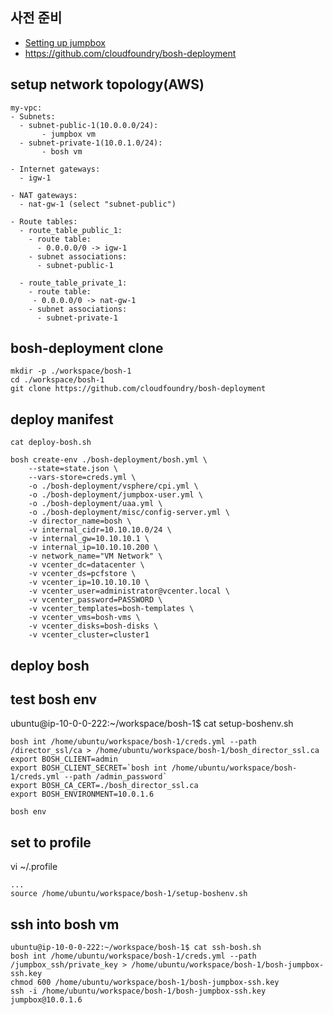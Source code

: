 ## 사전 준비
- [Setting up jumpbox](setup-bbl-sandbox.md)
- https://github.com/cloudfoundry/bosh-deployment

## setup network topology(AWS)
```
my-vpc:
- Subnets:
  - subnet-public-1(10.0.0.0/24):
       - jumpbox vm
  - subnet-private-1(10.0.1.0/24):
       - bosh vm
   
- Internet gateways: 
  - igw-1
    
- NAT gateways:
  - nat-gw-1 (select "subnet-public")

- Route tables:     
  - route_table_public_1:
    - route table:
      - 0.0.0.0/0 -> igw-1
    - subnet associations:
      - subnet-public-1
      
  - route_table_private_1:
    - route table:
     - 0.0.0.0/0 -> nat-gw-1
    - subnet associations:
      - subnet-private-1

```

## bosh-deployment clone
```
mkdir -p ./workspace/bosh-1
cd ./workspace/bosh-1
git clone https://github.com/cloudfoundry/bosh-deployment

```
## deploy manifest

```
cat deploy-bosh.sh

bosh create-env ./bosh-deployment/bosh.yml \
    --state=state.json \
    --vars-store=creds.yml \
    -o ./bosh-deployment/vsphere/cpi.yml \
    -o ./bosh-deployment/jumpbox-user.yml \
    -o ./bosh-deployment/uaa.yml \
    -o ./bosh-deployment/misc/config-server.yml \
    -v director_name=bosh \
    -v internal_cidr=10.10.10.0/24 \
    -v internal_gw=10.10.10.1 \
    -v internal_ip=10.10.10.200 \
    -v network_name="VM Network" \
    -v vcenter_dc=datacenter \
    -v vcenter_ds=pcfstore \
    -v vcenter_ip=10.10.10.10 \
    -v vcenter_user=administrator@vcenter.local \
    -v vcenter_password=PASSWORD \
    -v vcenter_templates=bosh-templates \
    -v vcenter_vms=bosh-vms \
    -v vcenter_disks=bosh-disks \
    -v vcenter_cluster=cluster1
```


## deploy bosh


## test bosh env

ubuntu@ip-10-0-0-222:~/workspace/bosh-1$ cat setup-boshenv.sh
```
bosh int /home/ubuntu/workspace/bosh-1/creds.yml --path /director_ssl/ca > /home/ubuntu/workspace/bosh-1/bosh_director_ssl.ca
export BOSH_CLIENT=admin
export BOSH_CLIENT_SECRET=`bosh int /home/ubuntu/workspace/bosh-1/creds.yml --path /admin_password`
export BOSH_CA_CERT=./bosh_director_ssl.ca
export BOSH_ENVIRONMENT=10.0.1.6

bosh env
```


## set to profile
vi ~/.profile
```
...
source /home/ubuntu/workspace/bosh-1/setup-boshenv.sh
```


## ssh into bosh vm
```
ubuntu@ip-10-0-0-222:~/workspace/bosh-1$ cat ssh-bosh.sh
bosh int /home/ubuntu/workspace/bosh-1/creds.yml --path /jumpbox_ssh/private_key > /home/ubuntu/workspace/bosh-1/bosh-jumpbox-ssh.key
chmod 600 /home/ubuntu/workspace/bosh-1/bosh-jumpbox-ssh.key
ssh -i /home/ubuntu/workspace/bosh-1/bosh-jumpbox-ssh.key jumpbox@10.0.1.6
```


